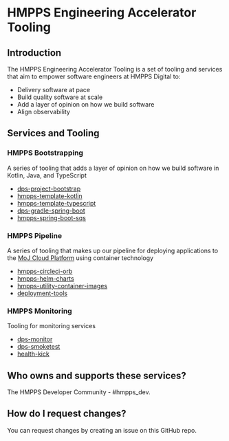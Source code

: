 # HMPPS Engineering Accelerator Tooling

## Introduction

The HMPPS Engineering Accelerator Tooling is a set of tooling and services that aim to empower software engineers at HMPPS Digital to:

- Delivery software at pace
- Build quality software at scale
- Add a layer of opinion on how we build software
- Align observability

## Services and Tooling

### HMPPS Bootstrapping

A series of tooling that adds a layer of opinion on how we build software in Kotlin, Java, and TypeScript

- [dps-project-bootstrap](https://github.com/ministryofjustice/dps-project-bootstrap)
- [hmpps-template-kotlin](https://github.com/ministryofjustice/hmpps-template-kotlin)
- [hmpps-template-typescript](https://github.com/ministryofjustice/hmpps-template-typescript)
- [dps-gradle-spring-boot](https://github.com/ministryofjustice/dps-gradle-spring-boot)
- [hmpps-spring-boot-sqs](https://github.com/ministryofjustice/hmpps-spring-boot-sqs)

### HMPPS Pipeline

A series of tooling that makes up our pipeline for deploying applications to the [MoJ Cloud Platform](https://user-guide.cloud-platform.service.justice.gov.uk/#cloud-platform-user-guide) using container technology

- [hmpps-circleci-orb](https://github.com/ministryofjustice/hmpps-circleci-orb)
- [hmpps-helm-charts](https://github.com/ministryofjustice/hmpps-helm-charts)
- [hmpps-utility-container-images](https://github.com/ministryofjustice/hmpps-utility-container-images)
- [deployment-tools](https://github.com/ministryofjustice/deployment-tools)

### HMPPS Monitoring

Tooling for monitoring services

- [dps-monitor](https://github.com/ministryofjustice/dps-monitor)
- [dps-smoketest](https://github.com/ministryofjustice/dps-smoketest)
- [health-kick](https://github.com/ministryofjustice/health-kick)

## Who owns and supports these services?

The HMPPS Developer Community - #hmpps_dev.

## How do I request changes?

You can request changes by creating an issue on this GitHub repo.
